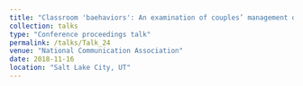 ```yaml
---
title: "Classroom 'baehaviors': An examination of couples’ management of relational privacy in the classroom"
collection: talks
type: "Conference proceedings talk"
permalink: /talks/Talk_24
venue: "National Communication Association"
date: 2018-11-16
location: "Salt Lake City, UT"
---
```



